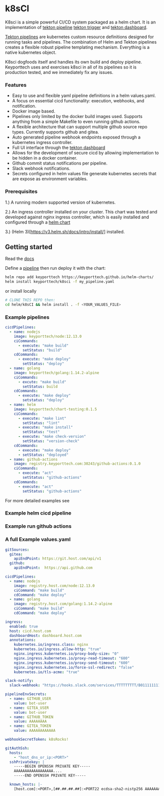 # k8sCI

K8sci is a simple powerful CI/CD system packaged as a helm chart. It is an implementation of [tekton pipeline](https://github.com/tektoncd/pipeline) [tekton trigger](https://github.com/tektoncd/triggers) and [tekton dashboard](https://github.com/tektoncd/dashboard).

[Tekton pipelines](https://github.com/tektoncd/pipeline) are kubernetes custom resource definitions designed for running tasks and pipelines. The combination of Helm and Tekton pipelines creates a flexible robust pipeline templating mechanism. Everything is a native kubernetes object.

K8sci dogfoods itself and handles its own build and deploy pipeline. Keyporttech uses and exercises k8sci in all of its pipelines so it is production tested, and we immediately fix any issues.

### Features
  * Easy to use and flexible yaml pipeline definitions in a helm values.yaml.
  * A focus on essential cicd functionality: execution, webhooks, and notification.
  * Docker image based.
  * Pipelines only limited by the docker build images used. Supports anything from a simple Makefile to even running github actions.
  * A flexible architecture that can support multiple github source repo types. Currently supports github and gitea.
  * Auto generated pipeline webhook endpoints exposed through a kubernetes ingress controller.
  * Full UI interface through the [tekton dashboard](https://github.com/tektoncd/dashboard)
  * Allows for the development of secure cicd by allowing implementation to be hidden in a docker container.
  * Github commit status notifications per pipeline.
  * Slack webhook notifications.
  * Secrets configured in helm values file generate kubernetes secrets that are expose as environment variables.

### Prerequisites

  1.) A running modern supported version of kubernetes.

  2.) An ingress controller installed on your cluster. This chart was tested and developed against nginx ingress controller, which is easily installed and configured through a [helm chart](https://kubernetes.github.io/ingress-nginx/deploy/#using-helm)

  3.) (Helm 3)[https://v3.helm.sh/docs/intro/install/] installed.


## Getting started

Read the [docs](./docs/README.md)

Define a [pipeline](./docs/PIPELINES.md) then run deploy it with the chart:

```bash
helm repo add keyporttech https://keyporttech.github.io/helm-charts/
helm install keyporttech/k8sci -f my_pipeline.yaml
```
or install locally
```bash
# CLONE THIS REPO then:
cd helm/k8sCI && helm install . -f <YOUR_VALUES_FILE>

```
### Example pipelines

```yaml
cicdPipelines:
  - name: nodejs
    image: keyporttech/node:12.13.0
    ciCommands:
      - execute: "make build"
        setStatus: "build"
    cdCommands:
      - execute: "make deploy"
        setStatus: "deploy"
  - name: golang
    image: keyporttech/golang:1.14.2-alpine
    ciCommands:
      - excute: "make build"
        setStatus: build
    cdCommands:
      - execute: "make deploy"
        setstatus: "deploy"
  - name: helm
    image: keyporttech/chart-testing:0.1.5
    ciCommands:
      - execute: "make lint"
        setStatus: "lint"
      - execute: "make install"
        setStatus: "test"
      - execute: "make check-version"
        setStatus: "version-check"
    cdCommands:
      - execute: "make deploy"
      - setStatus: "deployed"
  - name: github-actions
    image: registry.keyporttech.com:30243/github-actions:0.1.0
    ciCommands:
      - execute: "act"
        setStatus: "github-actions"
    cdCommands:
      - execute: "act"
        setStatus: "github-actions"
```

For more detailed examples see
### Example helm cicd pipeline
### Example run github actions


### A full Example values.yaml

```yaml
gitSources:
  gitea:
    apiEndPoint: https://git.host.com/api/v1
  github:
    apiEndPoint:  https://api.github.com

cicdPipelines:
  - name: nodejs
    image: registry.host.com/node:12.13.0
    ciCommand: "make build"
    cdCommand: "make deploy"
  - name: golang
    image: registry.host.com/golang:1.14.2-alpine
    ciCommand: "make build"
    cdCommand: "make deploy"

ingress:
  enabled: true
  host: cicd.host.com
  dashboardHost: dashboard.host.com
  annotations:
    kubernetes.io/ingress.class: nginx
    kubernetes.io/ingress.allow-http: "true"
    nginx.ingress.kubernetes.io/proxy-body-size: "0"
    nginx.ingress.kubernetes.io/proxy-read-timeout: "600"
    nginx.ingress.kubernetes.io/proxy-send-timeout: "600"
    nginx.ingress.kubernetes.io/force-ssl-redirect: "false"
    kubernetes.io/tls-acme: "true"

slack-notify:
  slack-webhook: "https://hooks.slack.com/services/TTTTTTTTT/B011111111111111111111111111111111"

pipelineEnvSecrets:
  - name: GITHUB_USER
    value: bot-user
  - name: GITEA_USER
    value: bot-user
  - name: GITHUB_TOKEN
    value: AAAAAAAA
  - name: GITEA_TOKEN
    value: AAAAAAAAAAAA

webhookSecretToken: k8sRocks!

gitAuthSsh:
  hosts:
    - "host_dns_or_ip:<PORT>"
  sshPrivatekey: |
    -----BEGIN OPENSSH PRIVATE KEY-----
    AAAAAAAAAAAAAAAAAA....
    -----END OPENSSH PRIVATE KEY-----

  known_hosts: |-
    [host.com]:<PORT>,[##.##.##.##]:<PORT22 ecdsa-sha2-nistp256 AAAAAAAAAAAAAAAAAAAAAAAAAAAAAAAAAAAAAAAAAAAAAAAAAAAAAAAAAAAAAAAAAAAAAAAAAAAAAAAAAAAAAAAAAAAAAAAAAAAAAAAAAAAAAAAAAAAAAAAAAAA...=
```
